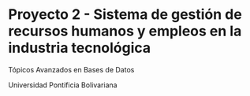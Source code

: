 # Proyecto 2 - Sistema de gestión de recursos humanos y empleos en la industria tecnológica
Tópicos Avanzados en Bases de Datos

Universidad Pontificia Bolivariana